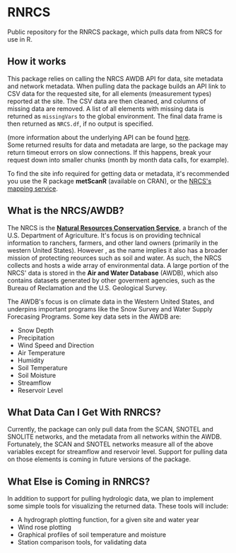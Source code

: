 # RNRCS
Public repository for the RNRCS package, which pulls data from NRCS for use in R.

## How it works 
This package relies on calling the NRCS AWDB API for data, site metadata and network metadata. When pulling data the package builds an API link to CSV data for the requested site, for all elements (measurement types) reported at the site. The CSV data are then cleaned, and columns of missing data are removed. A list of all elements with missing data is returned as `missingVars` to the global environment. The final data frame is then returned as `NRCS.df`, if no output is specified. 
 
(more information about the underlying API can be found [here](https://www.wcc.nrcs.usda.gov/web_service/AWDB_Web_Service_Reference.htm).  
Some returned results for data and metadata are large, so the package may return timeout errors on slow connections. If this happens, break your request down into smaller chunks (month by month data calls, for example).

To find the site info required for getting data or metadata, it's recommended you use the R package **metScanR** (available on CRAN), or the [NRCS's mapping service](https://www.wcc.nrcs.usda.gov/webmap_beta/index.html). 

## What is the NRCS/AWDB?
The NRCS is the [**Natural Resources Conservation Service**](https://www.wcc.nrcs.usda.gov), a branch of the U.S. Department of Agriculture. It's focus is on providing technical information to ranchers, farmers, and other land owners (primarily in the western United States). However , as the name implies it also has a broader mission of protecting reources such as soil and water. As such, the NRCS collects and hosts a wide array of environmental data. A large portion of the NRCS' data is stored in the **Air and Water Database** (AWDB), which also contains datasets generated by other goverment agencies, such as the Bureau of Reclamation and the U.S. Geological Survey. 

The AWDB's focus is on climate data in the Western United States, and underpins important programs like the Snow Survey and Water Supply Forecasing Programs. Some key data sets in the AWDB are:
 - Snow Depth
 - Precipitation
 - Wind Speed and Direction
 - Air Temperature
 - Humidity
 - Soil Temperature
 - Soil Moisture
 - Streamflow
 - Reservoir Level

## What Data Can I Get With RNRCS?
Currently, the package can only pull data from the SCAN, SNOTEL and SNOLITE networks, and the metadata from all networks within the AWDB. Fortunately, the SCAN and SNOTEL networks measure all of the above variables except for streamflow and reservoir level. Support for pulling data on those elements is coming in future versions of the package.

## What Else is Coming in RNRCS?
In addition to support for pulling hydrologic data, we plan to implement some simple tools for visualizing the returned data. These tools will include:
- A hydrograph plotting function, for a given site and water year
- Wind rose plotting
- Graphical profiles of soil temperature and moisture
- Station comparison tools, for validating data

